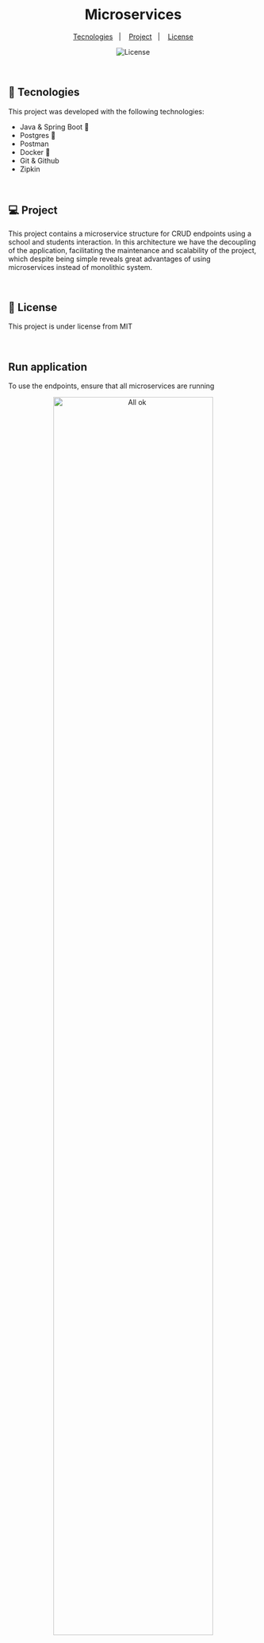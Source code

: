 <h1 align="center"> Microservices </h1>
<p align="center">
  <a href="#-tecnologies">Tecnologies</a>&nbsp;&nbsp;&nbsp;|&nbsp;&nbsp;&nbsp;
  <a href="#-project">Project</a>&nbsp;&nbsp;&nbsp;|&nbsp;&nbsp;&nbsp;
  <a href="#memo-license">License</a>
  <p align="center">
  <img alt="License" src="https://img.shields.io/static/v1?label=license&message=MIT&color=49AA26&labelColor=000000">
</p>
</p>

<br>

## 🚀 Tecnologies

This project was developed with the following technologies:

- Java & Spring Boot 🍃
- Postgres 🐘
- Postman
- Docker 🚢
- Git & Github
- Zipkin

 <br>

## 💻 Project

This project contains a microservice structure for CRUD endpoints using a school and students interaction. In this architecture we have the decoupling of the application, 
facilitating the maintenance and scalability of the project, which despite being simple reveals great advantages of using microservices instead of monolithic system.

<br>

## :memo: License


This project is under license from MIT

<br>

## Run application
<p>To use the endpoints, ensure that all microservices are running </p>

<p align="center">
  <img alt="All ok" src="./img/all_running.png" width="80%">
</p>

<p>Same to docker container</p>
<p align="center">
  <img alt="Docker" src="./img/docker.png" width="80%">
</p>

<br>

## Endpoints 
<p>To test the application endpoints you can use the Postman, HttpPie, Insomnia...</p>

<br>

### Get all students
 - <p> To fetch all students, you'll use: </p>
<p align="center">

  ```
  https://localhost:8090/api/v1/students
  ```
  
  <img alt="All students" src="./img/get_students.png" width="80%">
</p>

<br>

### Get all schools
 - <p> To fetch all schools, you'll use: </p>
<p align="center">

  ```
  https://localhost:8070/api/v1/schools
  ```
  
  <img alt="All scholls" src="./img/get_schools.png" width="80%">
</p>

<br>

### Post students
 - <p> To post students, you'll use the JSON format and the endoint below </p>
<p align="center">
 
  ```
  https://localhost:8090/api/v1/students

{
    "firstName": "{{$randomFirstName}}",
    "lastName": "{{$randomLastName}}",
    "email": "{{$randomEmail}}",
    "schoolId": 2
}
  ```
  
  <img alt="Post students" src="./img/post_students.png" width="80%">
</p>

<br>

### Create schools
 - <p> To create schools, you'll use the JSON format and the endoint below </p>
<p align="center">

  ```
  https://localhost:8070/api/v1/scholls
{
    "name": "School 1",
    "email": "{{$randomEmail}}"
}
```

  <img alt="Post schools" src="./img/post_schools.png" width="80%">
</p>

<br>

### Get student from school
 - <p> The school side interacts with the student side, fetching the data of students from a pre-selected school </p>
 <p align="center">
  
  ```
  http://localhost:8070/api/v1/schools/with-students/1
  ```
  
  <img alt="Students from school" src="./img/get_students_from_school.png" width="80%">
  <img alt="Students from school" src="./img/get_students_from_school2.png" width="80%">
</p>

<br> 

### Monitoring the app performance with zipkin
 - <p> In zipkin port, you can view all the logs </p>
 
 <p align="center"> 
  <img alt="Zipkin" src="./img/zipkin.png" width="70%">
  <img alt="Logs" src="./img/logs.png" width="70%">
</p>

<p>Thanks for your attention, see you next time 💜</p>

